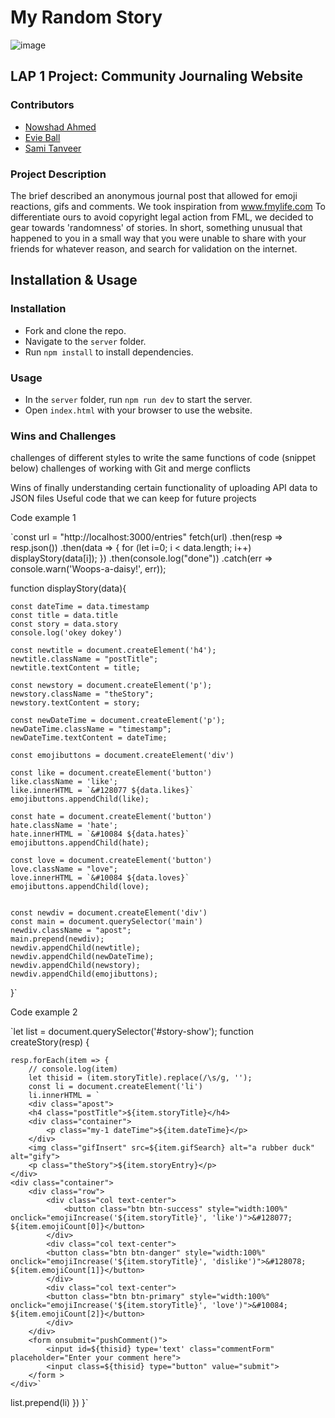 # My Random Story
![image](https://user-images.githubusercontent.com/59448947/159898362-65c3f067-9007-4773-8fe6-9ec65d9a708a.png)


## LAP 1 Project: Community Journaling Website

### Contributors
- [Nowshad Ahmed](https://github.com/Nowshad10)
- [Evie Ball](https://github.com/evelyn516)
- [Sami Tanveer](https://github.com/Sami1600)

### Project Description
The brief described an anonymous journal post that allowed for emoji reactions, gifs and comments.
We took inspiration from www.fmylife.com
To differentiate ours to avoid copyright legal action from FML, we decided to gear towards 'randomness' of stories. In short, something unusual that happened to you in a small way that you were unable to share with your friends for whatever reason, and search for validation on the internet.

## Installation & Usage

### Installation
- Fork and clone the repo.
- Navigate to the `server` folder.
- Run `npm install` to install dependencies.

### Usage
- In the `server` folder, run `npm run dev` to start the server.
- Open `index.html` with your browser to use the website.

### Wins and Challenges
challenges of different styles to write the same functions of code (snippet below)
challenges of working with Git and merge conflicts

Wins of finally understanding certain functionality of uploading API data to JSON files
Useful code that we can keep for future projects





Code example 1

`const url = "http://localhost:3000/entries"
fetch(url)
  .then(resp => resp.json())
  .then(data => {
      for (let i=0; i < data.length; i++) displayStory(data[i]);
  })
  .then(console.log("done"))
  .catch(err => console.warn('Woops-a-daisy!', err)); 

function displayStory(data){
        
    const dateTime = data.timestamp
    const title = data.title
    const story = data.story
    console.log('okey dokey')
    
    const newtitle = document.createElement('h4');
    newtitle.className = "postTitle";
    newtitle.textContent = title;
    
    const newstory = document.createElement('p');
    newstory.className = "theStory";
    newstory.textContent = story;
    
    const newDateTime = document.createElement('p');
    newDateTime.className = "timestamp";
    newDateTime.textContent = dateTime;

    const emojibuttons = document.createElement('div')
    
    const like = document.createElement('button')
    like.className = 'like';
    like.innerHTML = `&#128077 ${data.likes}`
    emojibuttons.appendChild(like);
    
    const hate = document.createElement('button')
    hate.className = 'hate';
    hate.innerHTML = `&#10084 ${data.hates}`
    emojibuttons.appendChild(hate);

    const love = document.createElement('button')
    love.className = "love";
    love.innerHTML = `&#10084 ${data.loves}`
    emojibuttons.appendChild(love);
    

    const newdiv = document.createElement('div')
    const main = document.querySelector('main')
    newdiv.className = "apost";
    main.prepend(newdiv);
    newdiv.appendChild(newtitle);
    newdiv.appendChild(newDateTime);
    newdiv.appendChild(newstory);
    newdiv.appendChild(emojibuttons);  
}`

Code example 2

`let list = document.querySelector('#story-show');
function createStory(resp) {
    
    resp.forEach(item => {
        // console.log(item)
        let thisid = (item.storyTitle).replace(/\s/g, '');
        const li = document.createElement('li')
        li.innerHTML = `
        <div class="apost">
        <h4 class="postTitle">${item.storyTitle}</h4>
        <div class="container">
            <p class="my-1 dateTime">${item.dateTime}</p>
        </div>
        <img class="gifInsert" src=${item.gifSearch} alt="a rubber duck" alt="gify">
        <p class="theStory">${item.storyEntry}</p>
    </div>
    <div class="container">
        <div class="row">
            <div class="col text-center">
                <button class="btn btn-success" style="width:100%" onclick="emojiIncrease('${item.storyTitle}', 'like')">&#128077; ${item.emojiCount[0]}</button>
            </div>
            <div class="col text-center">
            <button class="btn btn-danger" style="width:100%" onclick="emojiIncrease('${item.storyTitle}', 'dislike')">&#128078; ${item.emojiCount[1]}</button>
            </div>
            <div class="col text-center">
            <button class="btn btn-primary" style="width:100%" onclick="emojiIncrease('${item.storyTitle}', 'love')">&#10084; ${item.emojiCount[2]}</button>
            </div>
        </div>
        <form onsubmit="pushComment()">
            <input id=${thisid} type='text' class="commentForm" placeholder="Enter your comment here">
            <input class=${thisid} type="button" value="submit">
        </form >     
    </div>`
list.prepend(li)
    })
}`
